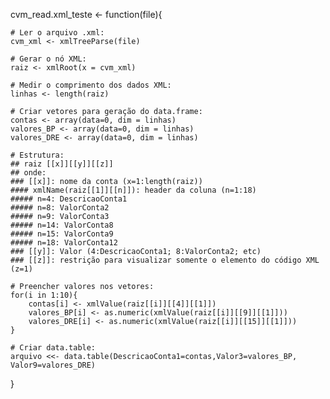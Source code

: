 cvm_read.xml_teste <- function(file){

    # Ler o arquivo .xml:
    cvm_xml <- xmlTreeParse(file)
    
    # Gerar o nó XML:
    raiz <- xmlRoot(x = cvm_xml)
    
    # Medir o comprimento dos dados XML:
    linhas <- length(raiz)
    
    # Criar vetores para geração do data.frame:
    contas <- array(data=0, dim = linhas)
    valores_BP <- array(data=0, dim = linhas)
    valores_DRE <- array(data=0, dim = linhas)
    
    # Estrutura:
    ## raiz [[x]][[y]][[z]]
    ## onde:
    ### [[x]]: nome da conta (x=1:length(raiz))
    #### xmlName(raiz[[1]][[n]]): header da coluna (n=1:18)
    ##### n=4: DescricaoConta1
    ##### n=8: ValorConta2
    ##### n=9: ValorConta3
    ##### n=14: ValorConta8
    ##### n=15: ValorConta9
    ##### n=18: ValorConta12
    ### [[y]]: Valor (4:DescricaoConta1; 8:ValorConta2; etc)
    ### [[z]]: restrição para visualizar somente o elemento do código XML (z=1)
    
    # Preencher valores nos vetores:
    for(i in 1:10){
        contas[i] <- xmlValue(raiz[[i]][[4]][[1]])
        valores_BP[i] <- as.numeric(xmlValue(raiz[[i]][[9]][[1]]))
        valores_DRE[i] <- as.numeric(xmlValue(raiz[[i]][[15]][[1]]))
    }
    
    # Criar data.table:
    arquivo <<- data.table(DescricaoConta1=contas,Valor3=valores_BP, Valor9=valores_DRE)
}
